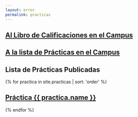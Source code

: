 ```yaml
---
layout: error
permalink: practicas
---
```


## [Al Libro de Calificaciones en el Campus]({{site.calificador}})

## [A la lista de Prácticas en el Campus]({{site.campus_virtual}})

## Lista de Prácticas Publicadas

{% for practica in site.practicas | sort: 'order'  %}

##  <a href="{{ practica.myurl }}">Práctica {{ practica.name }}</a>

{% endfor %}

